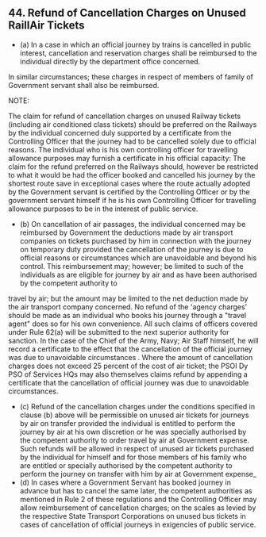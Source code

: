 ## 44. Refund of Cancellation Charges on Unused RaillAir Tickets

- (a) In a case in which an official journey by trains is cancelled in public interest, cancellation and reservation charges shall be reimbursed to the individual directly by the department office concerned.

In similar circumstances; these charges in respect of members of  family of Government servant shall also be reimbursed.

NOTE:

The claim for refund of cancellation charges on unused Railway tickets (including air conditioned class  tickets) should be preferred on the Railways by the individual concerned duly supported by a certificate from the Controlling Officer that the journey had to be cancelled solely due to official reasons. The individual who is his own controlling officer for travelling allowance purposes may furnish a certificate in his official capacity: The claim for the refund preferred on the Railways should, however be restricted to what it would be had the officer booked and cancelled his journey by the shortest route save in exceptional cases where the route actually adopted by the Government servant is certified by the Controlling Officer or by the government servant himself if he is his own Controlling Officer for travelling allowance purposes to be in the interest of public service.

- (b) On cancellation of air passages, the individual concerned may be reimbursed by Government the deductions made by air   transport companies on tickets purchased by him in connection with the journey on temporary duty provided the cancellation of the journey is due to official reasons or circumstances which are unavoidable and beyond his control. This reimbursement may; however; be limited to such of the individuals as are eligible for journey by air and as have been authorised by the competent authority to

travel by air; but the amount may be limited to the net deduction made by the air transport company concerned. No refund of the 'agency charges' should be made as an individual who books his journey through a "travel agent" does so for his own convenience. All such claims of officers covered under Rule 62(a) will be submitted to the next superior authority for sanction. In the case of the Chief of the Army, Navy; Air Staff himself, he will record a certificate to the effect that the cancellation of the official journey was due to unavoidable circumstances . Where the amount of cancellation charges does not exceed 25 percent of the cost of air ticket; the PSOI Dy PSO of Services HQs may also themselves claims refund by appending a certificate that the cancellation of official journey was due to unavoidable circumstances.

- (c) Refund of the cancellation charges under the conditions specified in clause (b) above will be permissible on unused air tickets for journeys by air on transfer provided the individual is entitled to perform the journey by air at his own discretion or he was specially authorised by the competent authority to order travel by air at Government expense. Such refunds will be allowed in respect of unused air tickets purchased by the individual for himself and for those members of his family who are entitled or specially authorised by the competent authority to perform the journey on transfer with him by air at Government expense\_
- (d) In cases where a Government Servant has booked journey in advance but has to cancel the same later, the competent authorities as mentioned in Rule 2 of these regulations and the Controlling Officer may allow reimbursement of cancellation charges; on the scales as levied by the respective State Transport Corporations on unused bus tickets in cases of cancellation of official journeys in exigencies of public service.
